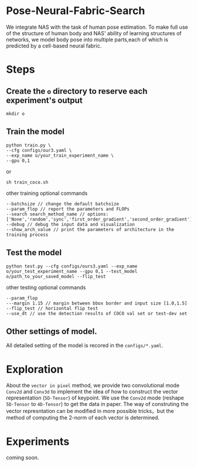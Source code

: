 # Pose-Neural-Fabric-Search

We integrate NAS with the task of human pose estimation. To make full use of the structure of human body and NAS' ability of learning structures of networks, we model body pose into multiple parts,each of which is predicted by a cell-based neural fabric.

# Steps

## Create the `o` directory to reserve each experiment's output
```
mkdir o  
```
## Train the model
```
python train.py \
--cfg configs/our3.yaml \
--exp_name o/your_train_experiment_name \
--gpu 0,1 
```
or
```
sh train_coco.sh
```
other training optional commands

```
--batchsize // change the default batchsize
--param_flop // report the parameters and FLOPs
--search search_method_name // options: ['None','random','sync','first_order_gradient','second_order_gradient']
--debug // debug the input data and visualization
--show_arch_value // print the parameters of architecture in the training process
```
## Test the model
```
python test.py --cfg configs/ours3.yaml --exp_name o/your_test_experiment_name --gpu 0,1 --test_model o/path_to_your_saved_model --flip_test 
```
other testing optional commands
```
--param_flop
---margin 1.15 // margin between bbox border and input size [1.0,1.5]
--flip_test // horizontal flip test
--use_dt // use the detection results of COCO val set or test-dev set
```

## Other settings of model.

All detailed setting of the model is recored in the `configs/*.yaml`.

# Exploration

About the `vector in pixel` method, we provide two convolutional mode `Conv2d` and `Conv3d` to implement the idea of how to construct the vector representation (`5D-Tensor`) of keypoint. We use the `Conv2d` mode (reshape `5D-Tensor` to `4D-Tensor`) to get the data in paper. The way of construting the vector represntation can be modified in more possible tricks，but the method of computing the 2-norm of each vector is determined.

# Experiments

coming soon.




 
